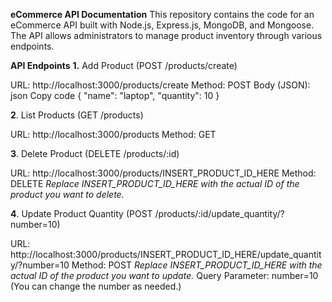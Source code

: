 **eCommerce API Documentation**
This repository contains the code for an eCommerce API built with Node.js, Express.js, MongoDB, and Mongoose. The API allows administrators to manage product inventory through various endpoints.

**API Endpoints**
**1.** Add Product (POST /products/create)

URL: http://localhost:3000/products/create
Method: POST
Body (JSON):
json
Copy code
{
  "name": "laptop",
  "quantity": 10
}

**2**. List Products (GET /products)

URL: http://localhost:3000/products
Method: GET

**3**. Delete Product (DELETE /products/:id)

URL: http://localhost:3000/products/INSERT_PRODUCT_ID_HERE
Method: DELETE
_Replace INSERT_PRODUCT_ID_HERE with the actual ID of the product you want to delete._

**4**. Update Product Quantity (POST /products/:id/update_quantity/?number=10)

URL: http://localhost:3000/products/INSERT_PRODUCT_ID_HERE/update_quantity/?number=10
Method: POST
_Replace INSERT_PRODUCT_ID_HERE with the actual ID of the product you want to update._
Query Parameter: number=10 (You can change the number as needed.)

